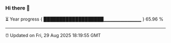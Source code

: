 ### Hi there 👋

⏳ Year progress { ███████████████████▁▁▁▁▁▁▁▁▁▁▁ } 65.96 %

---

⏰ Updated on Fri, 29 Aug 2025 18:19:55 GMT
